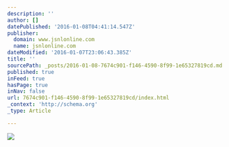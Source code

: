 ```yaml
---
description: ''
author: []
datePublished: '2016-01-08T04:41:14.547Z'
publisher:
  domain: www.jsnlonline.com
  name: jsnlonline.com
dateModified: '2016-01-07T23:06:43.385Z'
title: ''
sourcePath: _posts/2016-01-08-7674c901-f146-4590-8f99-1e65327819cd.md
published: true
inFeed: true
hasPage: true
inNav: false
url: 7674c901-f146-4590-8f99-1e65327819cd/index.html
_context: 'http://schema.org'
_type: Article

---
```

![](http://www.jsnlonline.com/wp-content/uploads/2015/09/sitelookbook.jpg)